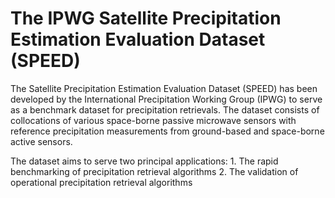 # The IPWG Satellite Precipitation Estimation Evaluation Dataset (SPEED)

The Satellite Precipitation Estimation Evaluation Dataset (SPEED) has been
developed by the International Precipitation Working Group (IPWG) to serve as a
benchmark dataset for precipitation retrievals. The dataset consists of
collocations of various space-borne passive microwave sensors with reference
precipitation measurements from ground-based and space-borne active sensors.

The dataset aims to serve two principal applications:
    1. The rapid benchmarking of precipitation retrieval algorithms
    2. The validation of operational precipitation retrieval algorithms

